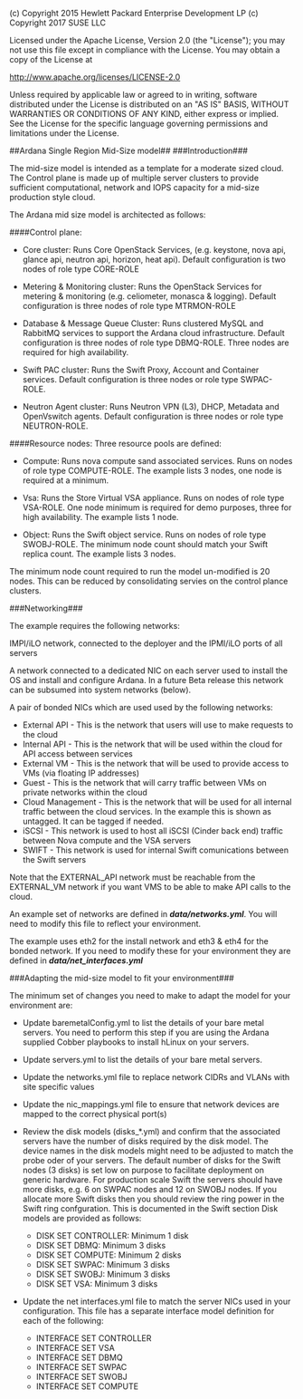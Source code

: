 
(c) Copyright 2015 Hewlett Packard Enterprise Development LP
(c) Copyright 2017 SUSE LLC

Licensed under the Apache License, Version 2.0 (the "License"); you may
not use this file except in compliance with the License. You may obtain
a copy of the License at

http://www.apache.org/licenses/LICENSE-2.0

Unless required by applicable law or agreed to in writing, software
distributed under the License is distributed on an "AS IS" BASIS, WITHOUT
WARRANTIES OR CONDITIONS OF ANY KIND, either express or implied. See the
License for the specific language governing permissions and limitations
under the License.


##Ardana Single Region Mid-Size model##
###Introduction###

The mid-size model is intended as a template for a moderate sized cloud. The Control plane is made up of multiple server clusters to provide sufficient computational, network and IOPS capacity for a mid-size production style cloud.  

The Ardana mid size model is architected as follows:

####Control plane:

  - Core cluster: Runs Core OpenStack Services, (e.g. keystone, nova api, glance api, neutron api, horizon, heat api). Default configuration is two nodes of role type CORE-ROLE

  - Metering & Monitoring cluster: Runs the OpenStack Services for metering & monitoring (e.g. celiometer, monasca & logging). Default configuration is three nodes of role type MTRMON-ROLE

  - Database & Message Queue Cluster: Runs clustered MySQL and RabbitMQ services to support the Ardana cloud infrastructure. Default configuration is three nodes of role type DBMQ-ROLE. Three nodes are required for high availability.

  - Swift PAC cluster: Runs the Swift Proxy, Account and Container services. Default configuration is three nodes or role type SWPAC-ROLE.
  - Neutron Agent cluster: Runs Neutron VPN (L3), DHCP, Metadata and OpenVswitch agents. Default configuration is three nodes or role type NEUTRON-ROLE.

####Resource nodes: Three resource pools are defined:

  - Compute: Runs nova compute sand associated services. Runs on nodes of role type COMPUTE-ROLE. The example lists 3 nodes, one node is required at a minimum.

  - Vsa: Runs the Store Virtual VSA appliance. Runs on nodes of role type VSA-ROLE. One node minimum is required for demo purposes, three for high availability. The example lists 1 node.

  - Object: Runs the Swift object service. Runs on nodes of role type SWOBJ-ROLE. The minimum node count should match your Swift replica count. The example lists 3 nodes.



The minimum node count required to run the model un-modified is 20 nodes. This can be reduced by consolidating servies on the control plance clusters.

###Networking###

The example requires the following networks:

IMPI/iLO network, connected to the deployer and the IPMI/iLO ports of all servers

A network connected to a dedicated NIC on each server used to install the OS and install and configure Ardana. In a future Beta release this network can be subsumed into system networks (below).

A pair of bonded NICs which are used used by the following networks:

- External API - This is the network that users will use to make requests to the cloud 
- Internal API - This is the network that will be used within the cloud for API access between services
- External VM - This is the network that will be used to provide access to VMs (via floating IP addresses)
- Guest - This is the network that will carry traffic between VMs on private networks within the cloud
- Cloud Management - This is the network that will be used for all internal traffic between the cloud services. In the example this is shown as untagged. It can be tagged if needed.
- iSCSI - This network is used to host all iSCSI (Cinder back end) traffic between Nova compute and the VSA servers
- SWIFT - This network is used for internal Swift comunications between the Swift servers 

Note that the EXTERNAL\_API network must be reachable from the EXTERNAL\_VM network if you want VMS to be able to make  API calls to the cloud.

An example set of networks are defined in ***data/networks.yml***.    You will need to modify this file to reflect your environment.

The example uses eth2 for the install network and eth3 & eth4 for the bonded network.   If you need to modify these
for your environment they are defined in ***data/net_interfaces.yml***

###Adapting the mid-size model to fit your environment###

The minimum set of changes you need to make to adapt the model for your environment are:

- Update baremetalConfig.yml to list the details of your bare metal servers. You need to perform this step if you are using the Ardana supplied Cobber playbooks to install hLinux on your servers.

- Update servers.yml to list the details of your bare metal servers.

- Update the networks.yml file to replace network CIDRs and VLANs with site specific values

- Update the nic_mappings.yml file to ensure that network devices are mapped to the correct physical port(s)

- Review the disk models (disks_*.yml) and confirm that the associated
    servers have the number of disks required by the disk model. The device
    names in the disk models might need to be adjusted to match the probe oder
    of your servers. 
The default number of disks for the Swift nodes (3 disks) is set low on purpose to facilitate deployment on generic hardware. For production scale Swift the servers should have more disks, e.g. 6 on SWPAC nodes and 12 on SWOBJ nodes. If you allocate more Swift disks then you should review the ring power in the Swift ring confguration. This is documented in the Swift section
Disk models are provided as follows:

  - DISK SET CONTROLLER: Minimum 1 disk
  - DISK SET DBMQ: Minimum 3 disks
  - DISK SET COMPUTE: Minimum 2 disks
  - DISK SET SWPAC: Minimum 3 disks
  - DISK SET SWOBJ: Minimum 3 disks
  - DISK SET VSA: Minimum 3 disks



- Update the net interfaces.yml file to match the server NICs used in your configuration. This file has a separate interface model definition for each of the following:

  - INTERFACE SET CONTROLLER
  - INTERFACE SET VSA
  - INTERFACE SET DBMQ
  - INTERFACE SET SWPAC
  - INTERFACE SET SWOBJ
  - INTERFACE SET COMPUTE

